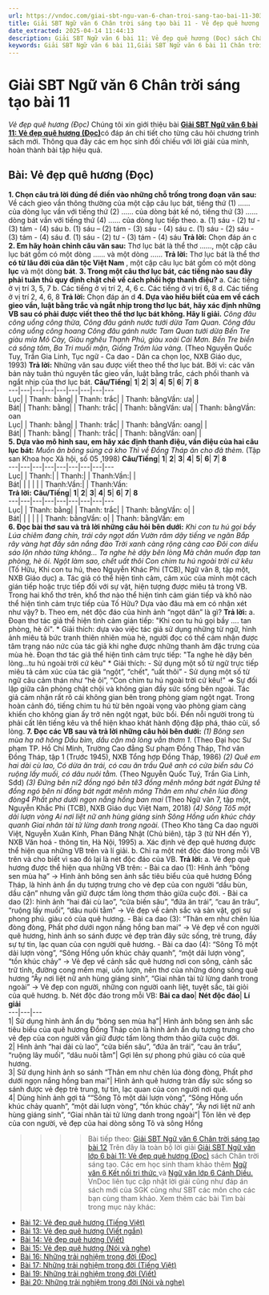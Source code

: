```yaml
---
url: https://vndoc.com/giai-sbt-ngu-van-6-chan-troi-sang-tao-bai-11-303818
title: Giải SBT Ngữ văn 6 Chân trời sáng tạo bài 11 - Vẻ đẹp quê hương (Đọc) - VnDoc.com
date_extracted: 2025-04-14 11:44:13
description: Giải SBT Ngữ văn 6 bài 11: Vẻ đẹp quê hương (Đọc) sách Chân trời sáng tạo với cuộc sống có đáp án chi tiết cho các bạn cùng tham khảo.
keywords: Giải SBT Ngữ văn 6 bài 11,Giải SBT Ngữ văn 6 bài 11 Chân trời sáng tạo,Giải sách bài tập Ngữ văn CTST lớp 6,Ngữ văn lớp 6 Chân trời sáng tạo,giải bài tập ngữ văn lớp 6,bài Vẻ đẹp quê hương (Đọc)
---
```


# Giải SBT Ngữ văn 6 Chân trời sáng tạo bài 11
 _Vẻ đẹp quê hương \(Đọc\)_
Chúng tôi xin giới thiệu bài [**Giải SBT Ngữ văn 6 bài 11: Vẻ đẹp quê hương \(Đọc\)**](<https://vndoc.com/giai-sbt-ngu-van-6-chan-troi-sang-tao-bai-11-303818>)có đáp án chi tiết cho từng câu hỏi chương trình  sách mới. Thông qua đây các em học sinh đối chiếu với lời giải của mình, hoàn thành bài tập hiệu quả.
## **Bài: Vẻ đẹp quê hương \(Đọc\)**
**1\. Chọn câu trả lời đúng để điền vào những chỗ trống trong đoạn văn sau:**
Về cách gieo vần thông thường của một cặp câu lục bát, tiếng thứ \(1\) ...... của dòng lục vần với tiếng thứ \(2\) ...... của dòng bát kế nó, tiếng thứ \(3\) ...... dòng bát vần với tiếng thứ \(4\) ...... của dòng lục tiếp theo.
a. \(1\) sáu - \(2\) tư - \(3\) tám - \(4\) sáu
b. \(1\) sáu – \(2\) tám - \(3\) sáu - \(4\) sáu
c. \(1\) sáu - \(2\) sáu - \(3\) tám - \(4\) sáu
đ. \(1\) sáu - \(2\) tư - \(3\) tám - \(4\) sáu
**Trả lời:**
Chọn đáp án c
**2\. Em hãy hoàn chỉnh câu văn sau:**
Thơ lục bát là thể thơ ......, một cặp câu lục bát gồm có một dòng ...... và một dòng ......
**Trả lời:**
Thơ lục bát là thể thơ **có từ lâu đời của dân tộc Việt Nam** , một cặp câu lục bát gồm có một dòng **lục** và một dòng **bát**.
**3\. Trong một câu thơ lục bát, các tiếng nào sau đây phải tuân thủ quy định chặt chẽ về cách phối hợp thanh điệu?**
a. Các tiếng ở vị trí 3, 5, 7
b. Các tiếng ở vị trí 2, 4, 6
c. Các tiếng ở vị trí 6, 8
d. Các tiếng ở vị trí 2, 4, 6, 8
**Trả lời:**
Chọn đáp án d
**4\. Dựa vào hiểu biết của em về cách gieo vần, luật bằng trắc và ngắt nhịp trong thơ lục bát, hãy xác định những VB sau có phải được viết theo thể thơ lục bát không. Hãy lí giải.**
_Công đâu công uổng công thừa,_
_Công đâu gánh nước tưới dừa Tam Quan._
_Công đâu công uổng công hoang_
 _Công đâu gánh nước Tam Quan tưới dừa_
 _Bến Tre giàu mía Mỏ Cày,_
_Giàu nghêu Thạnh Phú, giàu xoài Cái Mơn._
_Bến Tre biển cá sông tôm,_
_Ba Tri muối mặn, Giồng Trôm lúa vàng._
\(Theo Nguyễn Quốc Tuy, Trần Gia Linh, Tục ngữ - Ca dao - Dân ca chọn lọc, NXB Giáo dục, 1993\)
**Trả lời:**
Những văn sau được viết theo thể thơ lục bát.
Bởi vì: các văn bản này tuân thủ nguyên tắc gieo vần, luật bằng trắc, cách phối thanh và ngắt nhịp của thơ lục bát.
**Câu/Tiếng**| **1**| **2**| **3**| **4**| **5**| **6**| **7**| **8**  
---|---|---|---|---|---|---|---|---  
Lục| | Thanh: bằng| | Thanh: trắc| | Thanh: bằngVần: ưa| |   
Bát| | Thanh: bằng| | Thanh: trắc| | Thanh: bằngVần: ưa| | Thanh: bằngVần: oan  
Lục| | Thanh: bằng| | Thanh: trắc| | Thanh: bằngVần: oang| |   
Bát| | Thanh: bằng| | Thanh: trắc| | Thanh: bằngVần: oan| |   
**5\. Dựa vào mô hình sau, em hãy xác định thanh điệu, vần điệu của hai câu lục bát:**
_Muốn ăn bông súng cá kho_
 _Thì về Đồng Tháp ăn cho đã thèm._
\(Tập san Khoa học Xã hội, số 05 ,1998\)
**Câu/Tiếng**| **1**| **2**| **3**| **4**| **5**| **6**| **7**| **8**  
---|---|---|---|---|---|---|---|---  
Lục| | Thanh:| | Thanh:| | Thanh:Vần:| |   
Bát| | | | | | Thanh:Vần:| | Thanh:Vần:  
**Trả lời:**
**Câu/Tiếng**| **1**| **2**| **3**| **4**| **5**| **6**| **7**| **8**  
---|---|---|---|---|---|---|---|---  
Lục| | Thanh: bằng| | Thanh: trắc| | Thanh: bằngVần: o| |   
Bát| | | | | | Thanh: bằngVần: o| | Thanh: bằngVần: em  
**6\. Đọc bài thơ sau và trả lời những câu hỏi bên dưới:**
_Khi con tu hú gọi bầy_
_Lúa chiêm đang chín, trái cây ngọt dần_
 _Vườn râm dậy tiếng ve ngân_
 _Bắp rây vàng hạt đầy sân nắng đào_
 _Trời xanh càng rộng càng cao_
 _Đôi con diều sáo lộn nhào từng không..._
_Ta nghe hè dậy bên lòng_
 _Mà chân muốn đạp tan phòng, hè ôi._
_Ngột làm sao, chết uất thôi_
 _Con chim tu hú ngoài trời cứ kêu_
\(Tố Hữu, Khi con tu hú, theo Nguyễn Khác Phi \(TCB\), Ngữ văn 8, tập một, NXB Giáo dục\)
a. Tác giả có thể hiện tình cảm, cảm xúc của mình một cách gián tiếp hoặc trực tiếp đối với sự vật, hiện tượng được miêu tả trong VB. Trong hai khổ thơ trên, khổ thơ nào thể hiện tình cảm gián tiếp và khô nào thể hiện tình cảm trực tiếp của Tố Hữu? Dựa vào đâu mà em có nhận xét như vậy?
b. Theo em, nét độc đáo của hình ảnh “ngọt dân” là gì?
**Trả lời:**
a. Đoạn thơ tác giả thể hiện tình cảm gián tiếp: "Khi con tu hú gọi bầy .... tan phòng, hè ôi".
\* Giải thích: dựa vào việc tác giả sử dụng những từ ngữ, hình ảnh miêu tả bức tranh thiên nhiên mùa hè, người đọc có thể cảm nhận được tâm trạng náo nức của tác giả khi nghe được những thanh âm đặc trưng của mùa hè.
Đoạn thơ tác giả thể hiện tình cảm trực tiếp: "Ta nghe hè dậy bên lòng...tu hú ngoài trời cứ kêu"
\* Giải thích:
\- Sử dụng một số từ ngữ trực tiếp miêu tả cảm xúc của tác giả “ngột”, “chết", ”uất thôi”
\- Sử dụng một số từ ngữ câu cảm thán như “hè ôi”, “Con chim tu hú ngoài trời cứ kêu\!"
=> Sự đối lập giữa căn phòng chật chội và không gian đầy sức sống bên ngoài. Tác giả cảm nhận rất rõ cái không gian bên trong phòng giam ngột ngạt. Trong hoàn cảnh đó, tiếng chim tu hú từ bên ngoài vọng vào phòng giam càng khiến cho không gian ấy trở nên ngột ngạt, bức bồi. Đến nỗi người trong tù phải cất lên tiếng kêu và thể hiện khao khát hành động đập phá, tháo cũi, sổ lòng.
**7\. Đọc các VB sau và trả lời những câu hỏi bên dưới:**
_\(1\) Bông sen mùa hạ nở hông_
 _Dầu bìm, dầu cặn mà lòng vẫn thơm 1._
\(Theo Đại học Sư phạm TP. Hồ Chí Minh, Trường Cao đẳng Sư phạm Đồng Tháp, Thơ văn Đồng Tháp, tập 1 \(Trước 1945\), NXB Tổng hợp Đồng Tháp, 1986\)
_\(2\) Quê em hai dài cù lao,_
_Có dừa ăn trái, có cau ăn trầu_
 _Quê anh có cửa biển sâu_
 _Có ruộng lấy muối, có dâu nuôi tằm._
\(Theo Nguyễn Quốc Tuý, Trần Gia Linh, Sđd\)
_\(3\) Đứng bên ni2 đồng ngó bên tê3 đồng mênh mông bát ngát_
 _Đứng tê đồng ngó bên ni đồng bát ngát mênh mông_
 _Thân em như chẽn lúa đòng đòng4_
 _Phất phơ dưới ngọn nắng hồng ban mai_
\(Theo Ngữ văn 7, tập một, Nguyễn Khắc Phi \(TCB\), NXB Giáo dục Việt Nam, 2018\)
_\(4\) Sông Tô5 một dải lượn vòng_
 _Ai nơi liệt nữ anh hùng giáng sinh_
 _Sông Hồng uốn khúc chảy quanh_
 _Giai nhân tài tử lừng danh trong ngoài._
\(Theo Kho tàng Ca dao người Việt, Nguyễn Xuân Kính, Phan Đăng Nhật \(Chủ biên\), tập 3 \(từ NH đến Y\), NXB Văn hoá - thông tin, Hà Nội, 1995\)
a. Xác định vẻ đẹp quê hương được thể hiện qua những VB trên và lí giải.
b. Chỉ ra một nét độc đáo trong mỗi VB trên và cho biết vì sao đó lại là nét độc đáo của VB.
**Trả lời:**
a. Vẻ đẹp quê hương được thể hiện qua những VB trên:
\- Bài ca dao \(1\): Hình ảnh “bông sen mùa hạ”
-> Hình ảnh bông sen ảnh sắc tiêu biểu của quê hương Đồng Tháp, là hình ảnh ẩn dụ tượng trưng cho vẻ đẹp của con người “dầu bùn, dầu cặn” nhưng vẫn giữ được tấm lòng thơm thảo giữa cuộc đời.
\- Bài ca dao \(2\): hình ảnh “hai đải cù lao”, “cửa biến sâu”, “đứa ăn trái”, “cau ăn trâu”, “ruộng lấy muối”, “dâu nuôi tằm”
-> Vẻ đẹp về cảnh sắc và sản vật, gợi sự phong phú. giàu có của quê hương.
\- Bài ca dao \(3\): “Thân em như chẽn lúa đòng đòng, Phất phơ dưới ngọn nắng hồng ban mai”
-> Vẻ đẹp về con người quê hương, hình ảnh so sánh được vẻ đẹp tràn đây sức sống, trẻ trung, đầy sự tự tin, lạc quan của con người quê hương.
\- Bài ca dao \(4\):
“Sông Tô một dải lượn vòng”, “Sông Hồng uốn khúc chảy quanh”, “một dải lượn vòng”, “tồn khúc chảy”
-> Vẻ đẹp về cảnh sắc quê hương nơi con sông, cảnh sắc trữ tỉnh, đường cong mềm mại, uốn lượn, nên thơ của những dòng sông quê hương
“Ây nơi liệt nữ anh hùng giáng sinh”, “Giai nhân tài tử lừng danh trong ngoài”
-> Vẻ đẹp con người, những con người oanh liệt, tuyệt sắc, tài giỏi của quê hương.
b. Nét độc đáo trong mỗi VB:
**Bài ca dao**| **Nét độc đáo**| **Lí giải**  
---|---|---  
1| Sử dụng hình ảnh ẩn dụ “bông sen mùa hạ”| Hình ảnh bông sen ảnh sắc tiêu biểu của quê hương Đồng Tháp còn là hình ảnh ẩn dụ tượng trưng cho vẻ đẹp của con người vẫn giữ được tấm lòng thơm thảo giữa cuộc đời.  
2| Hình ảnh “hai dải cù lao”, “cửa biến sâu”, “đứa ăn trái”, “cau ăn trầu”, “ruộng lây muối”, “dâu nuôi tằm”| Gợi lên sự phong phú giàu có của quê hương.  
3| Sử dụng hình ảnh so sánh “Thân em như chẽn lúa đòng đòng, Phất phơ dưới ngọn nắng hồng ban mai"| Hình ảnh quê hương tràn đầy sức sống so sánh được vẻ đẹp trẻ trung, tự tin, lạc quan của con người nơi quê.  
4| Dùng hình ảnh gợi tả ““Sông Tô một dải lượn vòng”, “Sông Hồng uốn khúc chảy quanh”, “một dải lượn vòng”, “tồn khúc chảy”, “Ây nơi liệt nữ anh hùng giáng sinh”, “Giai nhân tài tử lừng danh trong ngoài”| Tôn lên vẻ đẹp của con người, vẻ đẹp của hai dòng sông Tô và sông Hồng  
>>>> Bài tiếp theo: [Giải SBT Ngữ văn 6 Chân trời sáng tạo bài 12](<https://vndoc.com/giai-sbt-ngu-van-6-chan-troi-sang-tao-bai-12-303820>)
Trên đây là toàn bộ lời giải [Giải SBT Ngữ văn lớp 6 bài 11: Vẻ đẹp quê hương \(Đọc\)](<https://vndoc.com/giai-sbt-ngu-van-6-chan-troi-sang-tao-bai-11-303818>) sách Chân trời sáng tạo. Các em học sinh tham khảo thêm [Ngữ văn 6 Kết nối tri thức ](<https://vndoc.com/mon-ngu-van-lop6>)và [Ngữ văn lớp 6 Cánh Diều.](<https://vndoc.com/ngu-van-6-sach-canh-dieu>) VnDoc liên tục cập nhật lời giải cũng như đáp án sách mới của SGK cũng như SBT các môn cho các bạn cùng tham khảo.
Xem thêm các bài Tìm bài trong mục này khác:
  * [Bài 12: Vẻ đẹp quê hương \(Tiếng Việt\)](</giai-sbt-ngu-van-6-chan-troi-sang-tao-bai-12-303820>)
  * [Bài 13: Vẻ đẹp quê hương \(Viết ngắn\)](</giai-sbt-ngu-van-6-chan-troi-sang-tao-bai-13-303822>)
  * [Bài 14: Vẻ đẹp quê hương \(Viết\)](</giai-sbt-ngu-van-6-chan-troi-sang-tao-bai-14-303823>)
  * [Bài 15: Vẻ đẹp quê hương \(Nói và nghe\)](</giai-sbt-ngu-van-6-chan-troi-sang-tao-bai-15-303825>)
  * [Bài 16: Những trải nghiệm trong đời \(Đọc\)](</giai-sbt-ngu-van-6-chan-troi-sang-tao-bai-16-303834>)
  * [Bài 17: Những trải nghiệm trong đời \(Tiếng Việt\)](</giai-sbt-ngu-van-6-chan-troi-sang-tao-bai-17-303836>)
  * [Bài 19: Những trải nghiệm trong đời \(Viết\)](</giai-sbt-ngu-van-6-chan-troi-sang-tao-bai-19-303840>)
  * [Bài 20: Những trải nghiệm trong đời \(Nói và nghe\)](</giai-sbt-ngu-van-6-chan-troi-sang-tao-bai-20-303841>)


